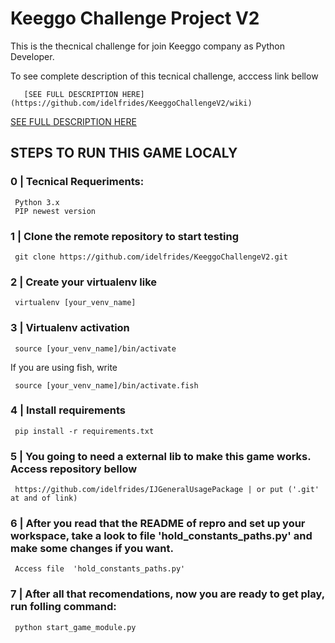 # Keeggo Challenge Project V2

This is the thecnical challenge for join Keeggo company as Python Developer.

To see complete description of this tecnical challenge, acccess link bellow

       [SEE FULL DESCRIPTION HERE](https://github.com/idelfrides/KeeggoChallengeV2/wiki)


[SEE FULL DESCRIPTION HERE](https://github.com/idelfrides/KeeggoChallengeV2/wiki)

## STEPS TO RUN THIS  GAME LOCALY

### 0 | Tecnical Requeriments:

     Python 3.x
     PIP newest version

### 1 | Clone the remote repository to start testing

     git clone https://github.com/idelfrides/KeeggoChallengeV2.git

### 2 | Create your virtualenv like

     virtualenv [your_venv_name]

### 3 | Virtualenv activation

     source [your_venv_name]/bin/activate

If you are using fish, write

     source [your_venv_name]/bin/activate.fish


### 4 | Install requirements

     pip install -r requirements.txt


### 5 | You going to need a external lib to make this game works. Access repository bellow

     https://github.com/idelfrides/IJGeneralUsagePackage | or put ('.git' at and of link)

### 6 | After you read that the README of repro and set up your workspace, take a look to file 'hold_constants_paths.py' and make some changes if you want.

     Access file  'hold_constants_paths.py'

### 7 | After all that recomendations, now you are ready to get play, run folling command:

     python start_game_module.py
